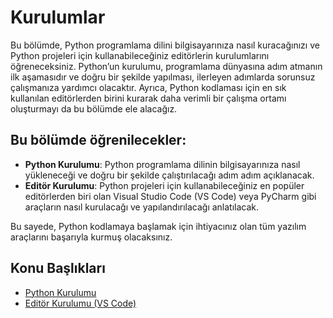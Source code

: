 # Kurulumlar

Bu bölümde, Python programlama dilini bilgisayarınıza nasıl kuracağınızı ve Python projeleri için kullanabileceğiniz editörlerin kurulumlarını öğreneceksiniz. Python’un kurulumu, programlama dünyasına adım atmanın ilk aşamasıdır ve doğru bir şekilde yapılması, ilerleyen adımlarda sorunsuz çalışmanıza yardımcı olacaktır. Ayrıca, Python kodlaması için en sık kullanılan editörlerden birini kurarak daha verimli bir çalışma ortamı oluşturmayı da bu bölümde ele alacağız.

## Bu bölümde öğrenilecekler:

- **Python Kurulumu**: Python programlama dilinin bilgisayarınıza nasıl yükleneceği ve doğru bir şekilde çalıştırılacağı adım adım açıklanacak.
- **Editör Kurulumu**: Python projeleri için kullanabileceğiniz en popüler editörlerden biri olan Visual Studio Code (VS Code) veya PyCharm gibi araçların nasıl kurulacağı ve yapılandırılacağı anlatılacak.

Bu sayede, Python kodlamaya başlamak için ihtiyacınız olan tüm yazılım araçlarını başarıyla kurmuş olacaksınız.

## Konu Başlıkları

- [Python Kurulumu](/src/Bölüm_03_Kurulumlar/Konu_01_Python_Kurulumu)
- [Editör Kurulumu (VS Code)](/src/Bölüm_03_Kurulumlar/Konu_02_Editör_Kurulumu)

